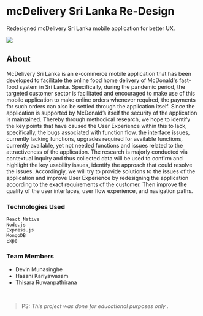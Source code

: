 # mcDelivery Sri Lanka Re-Design

Redesigned mcDelivery Sri Lanka mobile application for better UX.

![](https://media-exp1.licdn.com/dms/image/C4E22AQFCcBIKHvZf6w/feedshare-shrink_2048_1536/0/1633501339912?e=1636588800&v=beta&t=aFcXhbZymptzk_cSeWRRtLrWzhN58aJnTGd0mQvx_Og)

## About

McDelivery Sri Lanka is an e-commerce mobile application that has been developed to facilitate the online food home delivery of McDonald's fast-food system in Sri Lanka. Specifically, during the pandemic period, the targeted customer sector is facilitated and encouraged to make use of this mobile application to make online orders whenever required, the payments for such orders can also be settled through the application itself. Since the application is supported by McDonald’s itself the security of the application is maintained.
Thereby through methodical research, we hope to identify the key points that have caused the User Experience within this to lack, specifically, the bugs associated with function flow, the interface issues, currently lacking functions, upgrades required for available functions, currently available, yet not needed functions and issues related to the attractiveness of the application.
The research is majorly conducted via contextual inquiry and thus collected data will be used to confirm and highlight the key usability issues, identify the approach that could resolve the issues. Accordingly, we will try to provide solutions to the issues of the application and improve User Experience by redesigning the application according to the exact requirements of the customer. Then improve the quality of the user interfaces, user flow experience, and navigation paths.

### Technologies Used
```
React Native
Node.js
Express.js
MongoDB
Expo
```

### Team Members
- Devin Munasinghe
- Hasani Kariyawasam
- Thisara Ruwanpathirana

<br />  

> PS: *This project was done for educational purposes only .*
